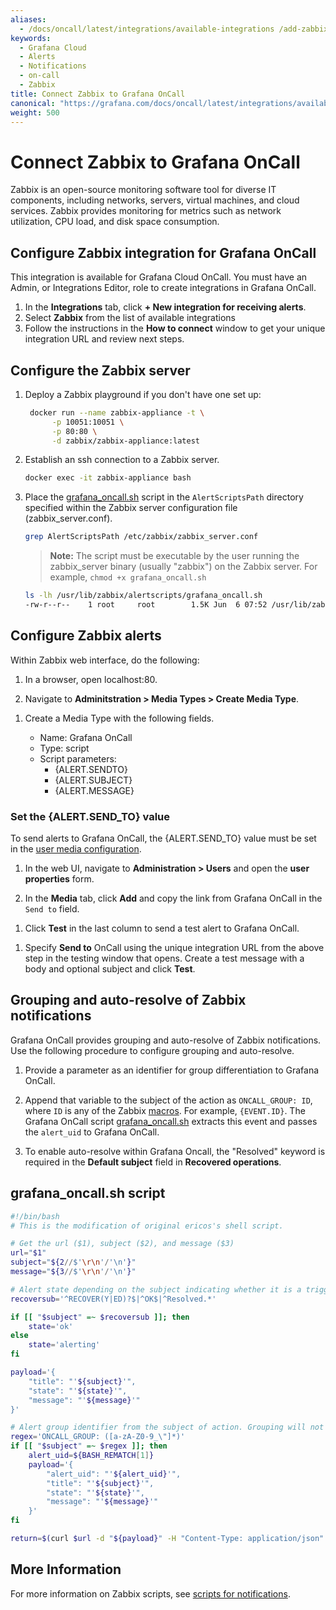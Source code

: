 ```yaml
---
aliases:
  - /docs/oncall/latest/integrations/available-integrations /add-zabbix/
keywords:
  - Grafana Cloud
  - Alerts
  - Notifications
  - on-call
  - Zabbix
title: Connect Zabbix to Grafana OnCall
canonical: "https://grafana.com/docs/oncall/latest/integrations/available-integrations/add-zabbix/"
weight: 500
---
```


# Connect Zabbix to Grafana OnCall

Zabbix is an open-source monitoring software tool for diverse IT components, including networks, servers, virtual machines, and cloud services. Zabbix provides monitoring for metrics such as network utilization, CPU load, and disk space consumption.

## Configure Zabbix integration for Grafana OnCall

This integration is available for Grafana Cloud OnCall. You must have an Admin, or Integrations Editor, role to create integrations in Grafana OnCall.

1. In the **Integrations** tab, click **+ New integration for receiving alerts**.
2. Select **Zabbix** from the list of available integrations
3. Follow the instructions in the **How to connect** window to get your unique integration URL and review next steps.

<!--![123](../_images/connect-new-monitoring.png)-->

## Configure the Zabbix server

1. Deploy a Zabbix playground if you don't have one set up:

   ```bash
    docker run --name zabbix-appliance -t \
         -p 10051:10051 \
         -p 80:80 \
         -d zabbix/zabbix-appliance:latest
   ```

1. Establish an ssh connection to a Zabbix server.

   ```bash
   docker exec -it zabbix-appliance bash
   ```

1. Place the [grafana_oncall.sh](#grafana_oncallsh-script) script in the `AlertScriptsPath` directory specified within the Zabbix server configuration file (zabbix_server.conf).

   ```bash
   grep AlertScriptsPath /etc/zabbix/zabbix_server.conf
   ```

   > **Note:** The script must be executable by the user running the zabbix_server binary (usually "zabbix") on the Zabbix server. For example, `chmod +x grafana_oncall.sh`

   ```bash
   ls -lh /usr/lib/zabbix/alertscripts/grafana_oncall.sh
   -rw-r--r--    1 root     root        1.5K Jun  6 07:52 /usr/lib/zabbix/alertscripts/grafana_oncall.sh
   ```

## Configure Zabbix alerts

Within Zabbix web interface, do the following:

1. In a browser, open localhost:80.

1. Navigate to **Adminitstration > Media Types > Create Media Type**.
<!--![](../_images/zabbix-1.png)-->

1. Create a Media Type with the following fields.

   - Name: Grafana OnCall
   - Type: script
   - Script parameters:
     - {ALERT.SENDTO}
     - {ALERT.SUBJECT}
     - {ALERT.MESSAGE}

   <!--![](../_images/zabbix-2.png)-->

### Set the {ALERT.SEND_TO} value

To send alerts to Grafana OnCall, the {ALERT.SEND_TO} value must be set in the [user media configuration](https://www.zabbix.com/documentation/3.4/manual/config/notifications/media/script#user_media).

1. In the web UI, navigate to **Administration > Users** and open the **user properties** form.

1. In the **Media** tab, click **Add** and copy the link from Grafana OnCall in the `Send to` field.
<!--![](../_images/zabbix-7.png)-->

1. Click **Test** in the last column to send a test alert to Grafana OnCall.
<!--![](../_images/zabbix-3.png)-->

1. Specify **Send to** OnCall using the unique integration URL from the above step in the testing window that opens.
   Create a test message with a body and optional subject and click **Test**.
   <!--![](../_images/zabbix-4.png)
        WHERE DID SLACK COME FROM?! 1. View the Grafana OnCall incident that appears in the Slack channel.
       ![](../_images/zabbix-5.png)-->

## Grouping and auto-resolve of Zabbix notifications

Grafana OnCall provides grouping and auto-resolve of Zabbix notifications.
Use the following procedure to configure grouping and auto-resolve.

1. Provide a parameter as an identifier for group differentiation to Grafana OnCall.

1. Append that variable to the subject of the action as `ONCALL_GROUP: ID`, where `ID` is any of the Zabbix [macros](https://www.zabbix.com/documentation/4.2/manual/appendix/macros/supported_by_location).
   For example, `{EVENT.ID}`. The Grafana OnCall script [grafana_oncall.sh](#grafana_oncallsh-script) extracts this event and passes the `alert_uid` to Grafana OnCall.

1. To enable auto-resolve within Grafana Oncall, the "Resolved" keyword is required in the **Default subject** field in **Recovered operations**.

<!--![](../_images/zabbix-6.png)-->

## grafana_oncall.sh script

```bash
#!/bin/bash
# This is the modification of original ericos's shell script.

# Get the url ($1), subject ($2), and message ($3)
url="$1"
subject="${2//$'\r\n'/'\n'}"
message="${3//$'\r\n'/'\n'}"

# Alert state depending on the subject indicating whether it is a trigger going in to problem state or recovering
recoversub='^RECOVER(Y|ED)?$|^OK$|^Resolved.*'

if [[ "$subject" =~ $recoversub ]]; then
    state='ok'
else
    state='alerting'
fi

payload='{
    "title": "'${subject}'",
    "state": "'${state}'",
    "message": "'${message}'"
}'

# Alert group identifier from the subject of action. Grouping will not work without ONCALL_GROUP in the action subject
regex='ONCALL_GROUP: ([a-zA-Z0-9_\"]*)'
if [[ "$subject" =~ $regex ]]; then
    alert_uid=${BASH_REMATCH[1]}
    payload='{
        "alert_uid": "'${alert_uid}'",
        "title": "'${subject}'",
        "state": "'${state}'",
        "message": "'${message}'"
    }'
fi

return=$(curl $url -d "${payload}" -H "Content-Type: application/json" -X POST)
```

## More Information

For more information on Zabbix scripts, see [scripts for notifications](https://www.zabbix.com/documentation/4.2/manual/config/notifications/media/script).
